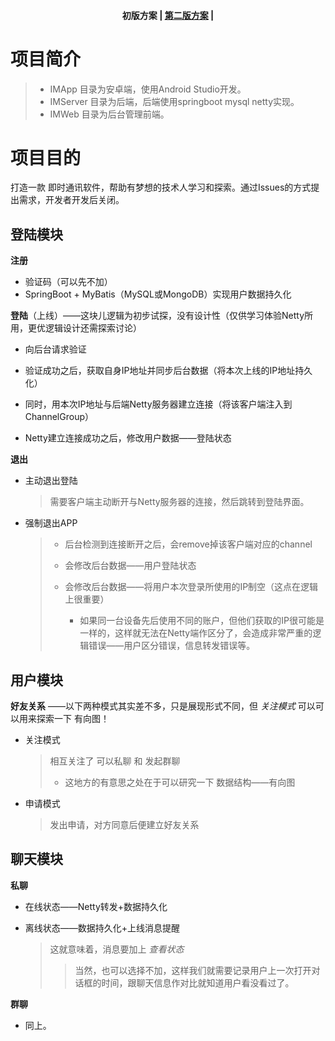 <h4 align="center">
    <p>
        <b>初版方案</b> |
        <a href="https://github.com/Ahackerl/IM/edit/master/readme2.md">第二版方案</a> |
    <p>
</h4>

# 项目简介

> * IMApp 目录为安卓端，使用Android Studio开发。
> * IMServer 目录为后端，后端使用springboot mysql netty实现。
> * IMWeb 目录为后台管理前端。

# 项目目的

打造一款 即时通讯软件，帮助有梦想的技术人学习和探索。通过Issues的方式提出需求，开发者开发后关闭。



## 登陆模块

**注册**

- 验证码（可以先不加）
- SpringBoot + MyBatis（MySQL或MongoDB）实现用户数据持久化

**登陆**（上线）——这块儿逻辑为初步试探，没有设计性（仅供学习体验Netty所用，更优逻辑设计还需探索讨论）

- 向后台请求验证

- 验证成功之后，获取自身IP地址并同步后台数据（将本次上线的IP地址持久化）
- 同时，用本次IP地址与后端Netty服务器建立连接（将该客户端注入到ChannelGroup）
- Netty建立连接成功之后，修改用户数据——登陆状态

**退出**

- 主动退出登陆

  > 需要客户端主动断开与Netty服务器的连接，然后跳转到登陆界面。

- 强制退出APP

  > - 后台检测到连接断开之后，会remove掉该客户端对应的channel
  >
  > - 会修改后台数据——用户登陆状态
  > - 会修改后台数据——将用户本次登录所使用的IP制空（这点在逻辑上很重要）
  >   - 如果同一台设备先后使用不同的账户，但他们获取的IP很可能是一样的，这样就无法在Netty端作区分了，会造成非常严重的逻辑错误——用户区分错误，信息转发错误等。

## 用户模块

**好友关系**  ——以下两种模式其实差不多，只是展现形式不同，但  *关注模式*  可以可以用来探索一下 有向图！

- 关注模式

  > 相互关注了 可以私聊 和 发起群聊
  >
  > - 这地方的有意思之处在于可以研究一下 数据结构——有向图

- 申请模式

  > 发出申请，对方同意后便建立好友关系

## 聊天模块

**私聊**

- 在线状态——Netty转发+数据持久化

- 离线状态——数据持久化+上线消息提醒

  > 这就意味着，消息要加上 *查看状态* 
  >
  > > 当然，也可以选择不加，这样我们就需要记录用户上一次打开对话框的时间，跟聊天信息作对比就知道用户看没看过了。
  > >

**群聊**

- 同上。

